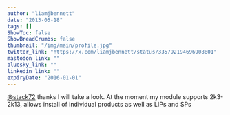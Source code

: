 ```yaml
---
author: "liamjbennett"
date: "2013-05-18"
tags: []
ShowToc: false
ShowBreadCrumbs: false
thumbnail: "/img/main/profile.jpg"
twitter_link: "https://x.com/liamjbennett/status/335792194696908801"
mastodon_link: ""
bluesky_link: ""
linkedin_link: ""
expiryDate: "2016-01-01"
---
```


[@stack72](https://x.com/stack72) thanks I will take a look. At the moment my module supports 2k3-2k13, allows install of individual products as well as LIPs and SPs

